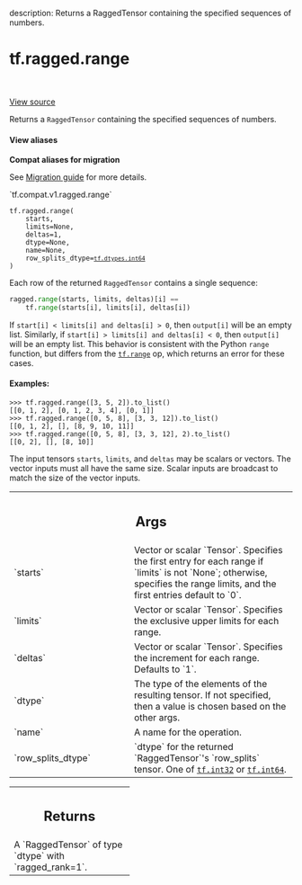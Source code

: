 description: Returns a RaggedTensor containing the specified sequences of numbers.

<div itemscope itemtype="http://developers.google.com/ReferenceObject">
<meta itemprop="name" content="tf.ragged.range" />
<meta itemprop="path" content="Stable" />
</div>

# tf.ragged.range

<!-- Insert buttons and diff -->

<table class="tfo-notebook-buttons tfo-api nocontent" align="left">

</table>

<a target="_blank" class="external" href="/code/stable/tensorflow/python/ops/ragged/ragged_math_ops.py">View source</a>



Returns a `RaggedTensor` containing the specified sequences of numbers.


<section class="expandable">
  <h4 class="showalways">View aliases</h4>
  <p>
<b>Compat aliases for migration</b>
<p>See
<a href="https://www.tensorflow.org/guide/migrate">Migration guide</a> for
more details.</p>
<p>`tf.compat.v1.ragged.range`</p>
</p>
</section>

<pre class="devsite-click-to-copy prettyprint lang-py tfo-signature-link">
<code>tf.ragged.range(
    starts,
    limits=None,
    deltas=1,
    dtype=None,
    name=None,
    row_splits_dtype=<a href="../../tf/dtypes.md#int64"><code>tf.dtypes.int64</code></a>
)
</code></pre>



<!-- Placeholder for "Used in" -->

Each row of the returned `RaggedTensor` contains a single sequence:

```python
ragged.range(starts, limits, deltas)[i] ==
    tf.range(starts[i], limits[i], deltas[i])
```

If `start[i] < limits[i] and deltas[i] > 0`, then `output[i]` will be an
empty list.  Similarly, if `start[i] > limits[i] and deltas[i] < 0`, then
`output[i]` will be an empty list.  This behavior is consistent with the
Python `range` function, but differs from the <a href="../../tf/range.md"><code>tf.range</code></a> op, which returns
an error for these cases.

#### Examples:



```
>>> tf.ragged.range([3, 5, 2]).to_list()
[[0, 1, 2], [0, 1, 2, 3, 4], [0, 1]]
>>> tf.ragged.range([0, 5, 8], [3, 3, 12]).to_list()
[[0, 1, 2], [], [8, 9, 10, 11]]
>>> tf.ragged.range([0, 5, 8], [3, 3, 12], 2).to_list()
[[0, 2], [], [8, 10]]
```

The input tensors `starts`, `limits`, and `deltas` may be scalars or vectors.
The vector inputs must all have the same size.  Scalar inputs are broadcast
to match the size of the vector inputs.

<!-- Tabular view -->
 <table class="responsive fixed orange">
<colgroup><col width="214px"><col></colgroup>
<tr><th colspan="2"><h2 class="add-link">Args</h2></th></tr>

<tr>
<td>
`starts`<a id="starts"></a>
</td>
<td>
Vector or scalar `Tensor`.  Specifies the first entry for each range
if `limits` is not `None`; otherwise, specifies the range limits, and the
first entries default to `0`.
</td>
</tr><tr>
<td>
`limits`<a id="limits"></a>
</td>
<td>
Vector or scalar `Tensor`.  Specifies the exclusive upper limits for
each range.
</td>
</tr><tr>
<td>
`deltas`<a id="deltas"></a>
</td>
<td>
Vector or scalar `Tensor`.  Specifies the increment for each range.
Defaults to `1`.
</td>
</tr><tr>
<td>
`dtype`<a id="dtype"></a>
</td>
<td>
The type of the elements of the resulting tensor.  If not specified,
then a value is chosen based on the other args.
</td>
</tr><tr>
<td>
`name`<a id="name"></a>
</td>
<td>
A name for the operation.
</td>
</tr><tr>
<td>
`row_splits_dtype`<a id="row_splits_dtype"></a>
</td>
<td>
`dtype` for the returned `RaggedTensor`'s `row_splits`
tensor.  One of <a href="../../tf.md#int32"><code>tf.int32</code></a> or <a href="../../tf.md#int64"><code>tf.int64</code></a>.
</td>
</tr>
</table>



<!-- Tabular view -->
 <table class="responsive fixed orange">
<colgroup><col width="214px"><col></colgroup>
<tr><th colspan="2"><h2 class="add-link">Returns</h2></th></tr>
<tr class="alt">
<td colspan="2">
A `RaggedTensor` of type `dtype` with `ragged_rank=1`.
</td>
</tr>

</table>

